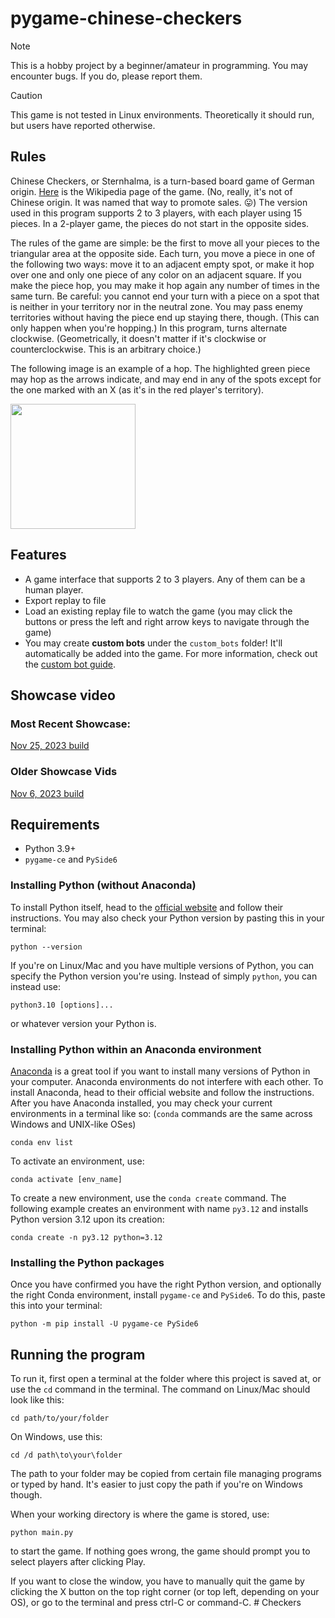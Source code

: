 # pygame-chinese-checkers

> [!NOTE]
> This is a hobby project by a beginner/amateur in programming. You may encounter bugs. If you do, please report them.


> [!CAUTION]
> This game is not tested in Linux environments. Theoretically it should run, but users have reported otherwise.

## Rules

Chinese Checkers, or Sternhalma, is a turn-based board game of German origin. [Here](https://en.wikipedia.org/wiki/Chinese_checkers) is the Wikipedia page of the game. (No, really, it's not of Chinese origin. It was named that way to promote sales. 😛) The version used in this program supports 2 to 3 players, with each player using 15 pieces. In a 2-player game, the pieces do not start in the opposite sides.

The rules of the game are simple: be the first to move all your pieces to the triangular area at the opposite side. Each turn, you move a piece in one of the following two ways: move it to an adjacent empty spot, or make it hop over one and only one piece of any color on an adjacent square. If you make the piece hop, you may make it hop again any number of times in the same turn. Be careful: you cannot end your turn with a piece on a spot that is neither in your territory nor in the neutral zone. You may pass enemy territories without having the piece end up staying there, though. (This can only happen when you're hopping.) In this program, turns alternate clockwise. (Geometrically, it doesn't matter if it's clockwise or counterclockwise. This is an arbitrary choice.)

The following image is an example of a hop. The highlighted green piece may hop as the arrows indicate, and may end in any of the spots except for the one marked with an X (as it's in the red player's territory).

<img src="https://github.com/henrychess/pygame-chinese-checkers/blob/main/images/hop-example.png" height=200>

## Features
- A game interface that supports 2 to 3 players. Any of them can be a human player.
- Export replay to file
- Load an existing replay file to watch the game (you may click the buttons or press the left and right arrow keys to navigate through the game)
- You may create **custom bots** under the `custom_bots` folder! It'll automatically be added into the game. For more information, check out the [custom bot guide](https://github.com/henrychess/pygame-chinese-checkers/blob/main/custom_bots/README.md).

## Showcase video

### Most Recent Showcase:

[Nov 25, 2023 build](https://youtu.be/r3i92YeDN2w)

### Older Showcase Vids
[Nov 6, 2023 build](https://youtu.be/zsmd8o0BoDw)

## Requirements
- Python 3.9+
- `pygame-ce` and `PySide6`

### Installing Python (without Anaconda)

To install Python itself, head to the [official website](https://www.python.org/) and follow their instructions.
You may also check your Python version by pasting this in your terminal:
```
python --version
```
If you're on Linux/Mac and you have multiple versions of Python, you can specify the Python version you're using. Instead of simply `python`, you can instead use:
```
python3.10 [options]...
```
or whatever version your Python is.

### Installing Python within an Anaconda environment

[Anaconda](https://www.anaconda.com/) is a great tool if you want to install many versions of Python in your computer. Anaconda environments do not interfere with each other. To install Anaconda, head to their official website and follow the instructions. After you have Anaconda installed, you may check your current environments in a terminal like so: (`conda` commands are the same across Windows and UNIX-like OSes)
```
conda env list
```
To activate an environment, use:
```
conda activate [env_name]
```
To create a new environment, use the `conda create` command. The following example creates an environment with name `py3.12` and installs Python version 3.12 upon its creation:
```
conda create -n py3.12 python=3.12
```

### Installing the Python packages

Once you have confirmed you have the right Python version, and optionally the right Conda environment, install `pygame-ce` and `PySide6`. To do this, paste this into your terminal:
```
python -m pip install -U pygame-ce PySide6
```

## Running the program
To run it, first open a terminal at the folder where this project is saved at, or use the `cd` command in the terminal.
The command on Linux/Mac should look like this:
```
cd path/to/your/folder
```
On Windows, use this:
```
cd /d path\to\your\folder
```
The path to your folder may be copied from certain file managing programs or typed by hand. It's easier to just copy the path if you're on Windows though.

When your working directory is where the game is stored, use:
```
python main.py
```
to start the game. If nothing goes wrong, the game should prompt you to select players after clicking Play.

If you want to close the window, you have to manually quit the game by clicking the X button on the top right corner (or top left, depending on your OS), or go to the terminal and press ctrl-C or command-C.
#   C h e c k e r s  
 